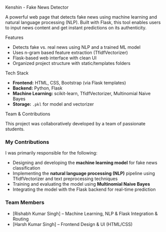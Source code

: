 Kenshin - Fake News Detector 

A powerful web page that detects fake news using machine learning and natural language processing (NLP). Built with Flask, this tool enables users to input news content and get instant predictions on its authenticity.

 Features

-  Detects fake vs. real news using NLP and a trained ML model
-  Uses n-gram based feature extraction (TfidfVectorizer)
-  Flask-based web interface with clean UI
-  Organized project structure with static/templates folders

Tech Stack

- **Frontend:** HTML, CSS, Bootstrap (via Flask templates)
- **Backend:** Python, Flask
- **Machine Learning:** scikit-learn, TfidfVectorizer, Multinomial Naive Bayes
- **Storage:** `.pkl` for model and vectorizer


Team & Contributions

This project was collaboratively developed by a team of passionate students.

### My Contributions
I was primarily responsible for the following:
- Designing and developing the **machine learning model** for fake news classification
- Implementing the **natural language processing (NLP)** pipeline using TfidfVectorizer and text preprocessing techniques
- Training and evaluating the model using **Multinomial Naive Bayes**
- Integrating the model with the Flask backend for real-time prediction

### Team Members
- [Rishabh Kumar Singh] – Machine Learning, NLP & Flask Integration & Routing
- [Harsh Kumar Singh] – Frontend Design & UI (HTML/CSS)

